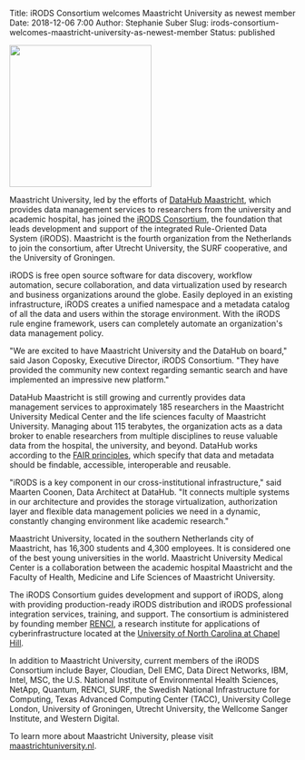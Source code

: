 Title: iRODS Consortium welcomes Maastricht University as newest member
Date: 2018-12-06 7:00
Author: Stephanie Suber
Slug: irods-consortium-welcomes-maastricht-university-as-newest-member
Status: published

<p><img src="{filename}/images/maastricht_logo.png" width="250px" /></p>

Maastricht University, led by the efforts of [DataHub Maastricht](https://datahub.mumc.maastrichtuniversity.nl/), which provides data management services to researchers from the university and academic hospital, has joined the [iRODS Consortium](https://irods.org), the foundation that leads development and support of the integrated Rule-Oriented Data System (iRODS). Maastricht is the fourth organization from the Netherlands to join the consortium, after Utrecht University, the SURF cooperative, and the University of Groningen.

iRODS is free open source software for data discovery, workflow automation, secure collaboration, and data virtualization used by research and business organizations around the globe. Easily deployed in an existing infrastructure, iRODS creates a unified namespace and a metadata catalog of all the data and users within the storage environment. With the iRODS rule engine framework, users can completely automate an organization's data management policy.

"We are excited to have Maastricht University and the DataHub on board," said Jason Coposky, Executive Director, iRODS Consortium. "They have provided the community new context regarding semantic search and have implemented an impressive new platform."

DataHub Maastricht is still growing and currently provides data management services to approximately 185 researchers in the Maastricht University Medical Center and the life sciences faculty of Maastricht University. Managing about 115 terabytes, the organization acts as a data broker to enable researchers from multiple disciplines to reuse valuable data from the hospital, the university, and beyond. DataHub works according to the [FAIR principles](https://www.nature.com/articles/sdata201618), which specify that data and metadata should be findable, accessible, interoperable and reusable.

"iRODS is a key component in our cross-institutional infrastructure," said Maarten Coonen, Data Architect at DataHub. "It connects multiple systems in our architecture and provides the storage virtualization, authorization layer and flexible data management policies we need in a dynamic, constantly changing environment like academic research."

Maastricht University, located in the southern Netherlands city of Maastricht, has 16,300 students and 4,300 employees. It is considered one of the best young universities in the world. Maastricht University Medical Center is a collaboration between the academic hospital Maastricht and the Faculty of Health, Medicine and Life Sciences of Maastricht University.

The iRODS Consortium guides development and support of iRODS, along with providing production-ready iRODS distribution and iRODS professional integration services, training, and support. The consortium is administered by founding member [RENCI](https://renci.org/), a research institute for applications of cyberinfrastructure located at the [University of North Carolina at Chapel Hill](https://www.unc.edu/).

In addition to Maastricht University, current members of the iRODS Consortium include Bayer, Cloudian, Dell EMC, Data Direct Networks, IBM, Intel, MSC, the U.S. National Institute of Environmental Health Sciences, NetApp, Quantum, RENCI, SURF, the Swedish National Infrastructure for Computing, Texas Advanced Computing Center (TACC), University College London, University of Groningen, Utrecht University, the Wellcome Sanger Institute, and Western Digital.

To learn more about Maastricht University, please visit [maastrichtuniversity.nl](https://www.maastrichtuniversity.nl/).
